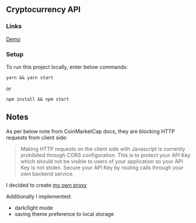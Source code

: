 ## Cryptocurrency API

### Links

[Demo](https://cryptocurrency-api.vercel.app)

### Setup

To run this project locally, enter below commands:

```
yarn && yarn start
```

or

```
npm install && npm start
```

## Notes

As per below note from CoinMarketCap docs, they are blocking HTTP requests from client side:

> Making HTTP requests on the client side with Javascript is currently prohibited through CORS configuration. This is to protect your API Key which should not be visible to users of your application so your API Key is not stolen. Secure your API Key by routing calls through your own backend service.

I decided to create [my own proxy](https://github.com/mbart13/cryptocurrency-api-backend)

Additionally I implemented:

- dark/light mode
- saving theme preference to local storage
